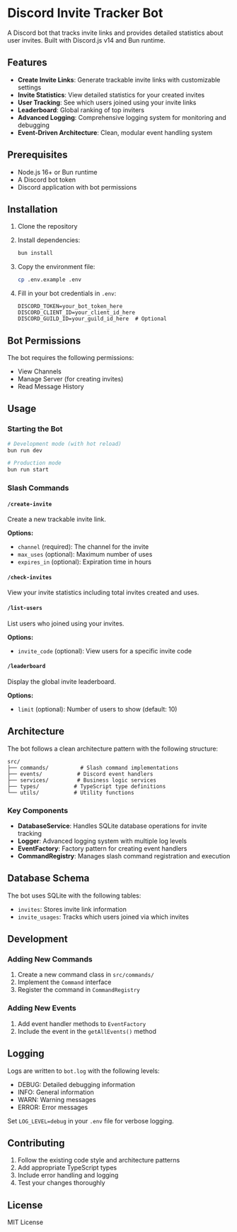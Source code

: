 # Discord Invite Tracker Bot

A Discord bot that tracks invite links and provides detailed statistics about user invites. Built with Discord.js v14 and Bun runtime.

## Features

- **Create Invite Links**: Generate trackable invite links with customizable settings
- **Invite Statistics**: View detailed statistics for your created invites
- **User Tracking**: See which users joined using your invite links
- **Leaderboard**: Global ranking of top inviters
- **Advanced Logging**: Comprehensive logging system for monitoring and debugging
- **Event-Driven Architecture**: Clean, modular event handling system

## Prerequisites

- Node.js 16+ or Bun runtime
- A Discord bot token
- Discord application with bot permissions

## Installation

1. Clone the repository
2. Install dependencies:
   ```bash
   bun install
   ```

3. Copy the environment file:
   ```bash
   cp .env.example .env
   ```

4. Fill in your bot credentials in `.env`:
   ```
   DISCORD_TOKEN=your_bot_token_here
   DISCORD_CLIENT_ID=your_client_id_here
   DISCORD_GUILD_ID=your_guild_id_here  # Optional
   ```

## Bot Permissions

The bot requires the following permissions:
- View Channels
- Manage Server (for creating invites)
- Read Message History

## Usage

### Starting the Bot

```bash
# Development mode (with hot reload)
bun run dev

# Production mode
bun run start
```

### Slash Commands

#### `/create-invite`
Create a new trackable invite link.

**Options:**
- `channel` (required): The channel for the invite
- `max_uses` (optional): Maximum number of uses
- `expires_in` (optional): Expiration time in hours

#### `/check-invites`
View your invite statistics including total invites created and uses.

#### `/list-users`
List users who joined using your invites.

**Options:**
- `invite_code` (optional): View users for a specific invite code

#### `/leaderboard`
Display the global invite leaderboard.

**Options:**
- `limit` (optional): Number of users to show (default: 10)

## Architecture

The bot follows a clean architecture pattern with the following structure:

```
src/
├── commands/          # Slash command implementations
├── events/           # Discord event handlers
├── services/         # Business logic services
├── types/           # TypeScript type definitions
└── utils/           # Utility functions
```

### Key Components

- **DatabaseService**: Handles SQLite database operations for invite tracking
- **Logger**: Advanced logging system with multiple log levels
- **EventFactory**: Factory pattern for creating event handlers
- **CommandRegistry**: Manages slash command registration and execution

## Database Schema

The bot uses SQLite with the following tables:

- `invites`: Stores invite link information
- `invite_usages`: Tracks which users joined via which invites

## Development

### Adding New Commands

1. Create a new command class in `src/commands/`
2. Implement the `Command` interface
3. Register the command in `CommandRegistry`

### Adding New Events

1. Add event handler methods to `EventFactory`
2. Include the event in the `getAllEvents()` method

## Logging

Logs are written to `bot.log` with the following levels:
- DEBUG: Detailed debugging information
- INFO: General information
- WARN: Warning messages
- ERROR: Error messages

Set `LOG_LEVEL=debug` in your `.env` file for verbose logging.

## Contributing

1. Follow the existing code style and architecture patterns
2. Add appropriate TypeScript types
3. Include error handling and logging
4. Test your changes thoroughly

## License

MIT License
